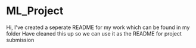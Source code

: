 # ML_Project
Hi, I've created a seperate README for my work which can be found in my folder
Have cleaned this up so we can use it as the README for project submission
